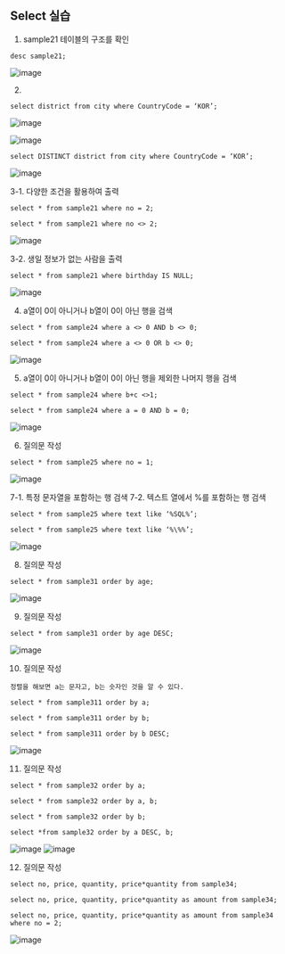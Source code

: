 ## Select 실습

1. sample21 테이블의 구조를 확인

```desc sample21;```

![image](https://user-images.githubusercontent.com/46713032/78654515-9335ed80-78ff-11ea-8e82-51692199ef10.png)


2.

```select district from city where CountryCode = ‘KOR’;```

![image](https://user-images.githubusercontent.com/46713032/78654705-e740d200-78ff-11ea-9d5a-c67533c2a8f7.png)

![image](https://user-images.githubusercontent.com/46713032/78654717-eb6cef80-78ff-11ea-8eae-2388bed51381.png)


```select DISTINCT district from city where CountryCode = ‘KOR’;```

![image](https://user-images.githubusercontent.com/46713032/78654750-faec3880-78ff-11ea-972c-97ccabb68667.png)


3-1. 다양한 조건을 활용하여 출력

```select * from sample21 where no = 2;```

```select * from sample21 where no <> 2;```

![image](https://user-images.githubusercontent.com/46713032/78655153-8fef3180-7900-11ea-94f3-b46423e1e012.png)

3-2. 생일 정보가 없는 사람을 출력

```select * from sample21 where birthday IS NULL;```

![image](https://user-images.githubusercontent.com/46713032/78655196-a2696b00-7900-11ea-9bd9-575430535e6d.png)


4. a열이 0이 아니거나 b열이 0이 아닌 행을 검색

```select * from sample24 where a <> 0 AND b <> 0;```

```select * from sample24 where a <> 0 OR b <> 0;```

![image](https://user-images.githubusercontent.com/46713032/78655245-b1501d80-7900-11ea-9412-246c0d819d74.png)


5. a열이 0이 아니거나 b열이 0이 아닌 행을 제외한 나머지 행을 검색

```select * from sample24 where b+c <>1;```

```select * from sample24 where a = 0 AND b = 0;```

![image](https://user-images.githubusercontent.com/46713032/78655335-d5136380-7900-11ea-832b-7aae03898142.png)


6. 질의문 작성

```select * from sample25 where no = 1;```

![image](https://user-images.githubusercontent.com/46713032/78655366-e0668f00-7900-11ea-9e16-bf789dbc0eb5.png)


7-1. 특정 문자열을 포함하는 행 검색
7-2. 텍스트 열에서 %를 포함하는 행 검색

```select * from sample25 where text like ‘%SQL%’;```

```select * from sample25 where text like ‘%\%%’;```

![image](https://user-images.githubusercontent.com/46713032/78655418-f1af9b80-7900-11ea-88a7-a965a1ef37e4.png)


8. 질의문 작성

```select * from sample31 order by age;```

![image](https://user-images.githubusercontent.com/46713032/78655440-f8d6a980-7900-11ea-95e6-800da3fc261e.png)


9. 질의문 작성

```select * from sample31 order by age DESC;```

![image](https://user-images.githubusercontent.com/46713032/78655467-0429d500-7901-11ea-9842-6b92d61341f0.png)


10. 질의문 작성
```
정렬을 해보면 a는 문자고, b는 숫자인 것을 알 수 있다.
```

```select * from sample311 order by a;```

```select * from sample311 order by b;```

```select * from sample311 order by b DESC;```

![image](https://user-images.githubusercontent.com/46713032/78655526-186dd200-7901-11ea-8467-ec4b335a2c2a.png)


11. 질의문 작성

```select * from sample32 order by a;```

```select * from sample32 order by a, b;```

```select * from sample32 order by b;```

```select *from sample32 order by a DESC, b;```

![image](https://user-images.githubusercontent.com/46713032/78655545-21f73a00-7901-11ea-8869-a2d11761f807.png)
![image](https://user-images.githubusercontent.com/46713032/78655555-24599400-7901-11ea-9bb1-4950b626f089.png)


12. 질의문 작성

```select no, price, quantity, price*quantity from sample34;```

```select no, price, quantity, price*quantity as amount from sample34;```

```select no, price, quantity, price*quantity as amount from sample34 where no = 2;```

![image](https://user-images.githubusercontent.com/46713032/78655613-3affeb00-7901-11ea-9629-6b0738744bc3.png)
